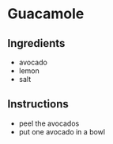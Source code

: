 # Guacamole
## Ingredients
* avocado
* lemon
* salt
## Instructions
* peel the avocados
* put one avocado in a bowl

